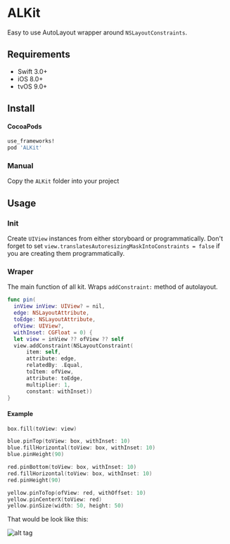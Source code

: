 ALKit
===

Easy to use AutoLayout wrapper around `NSLayoutConstraints`.

Requirements
---

- Swift 3.0+
- iOS 8.0+
- tvOS 9.0+

Install
----

#### CocoaPods

``` ruby
use_frameworks!
pod 'ALKit'
```

### Manual

Copy the `ALKit` folder into your project

Usage
----

### Init

Create `UIView` instances from either storyboard or programmatically.
Don't forget to set `view.translatesAutoresizingMaskIntoConstraints = false` if you are creating them programmatically.

### Wraper

The main function of all kit.
Wraps `addConstraint:` method of autolayout.

``` swift
func pin(
  inView inView: UIView? = nil,
  edge: NSLayoutAttribute,
  toEdge: NSLayoutAttribute,
  ofView: UIView?,
  withInset: CGFloat = 0) {
  let view = inView ?? ofView ?? self
  view.addConstraint(NSLayoutConstraint(
      item: self,
      attribute: edge,
      relatedBy: .Equal,
      toItem: ofView,
      attribute: toEdge,
      multiplier: 1,
      constant: withInset))
}
```

#### Example

``` swift
box.fill(toView: view)

blue.pinTop(toView: box, withInset: 10)
blue.fillHorizontal(toView: box, withInset: 10)
blue.pinHeight(90)

red.pinBottom(toView: box, withInset: 10)
red.fillHorizontal(toView: box, withInset: 10)
red.pinHeight(90)

yellow.pinToTop(ofView: red, withOffset: 10)
yellow.pinCenterX(toView: red)
yellow.pinSize(width: 50, height: 50)
```

That would be look like this:

![alt tag](https://github.com/cemolcay/ALKit/blob/master/demo.png?raw=true)

